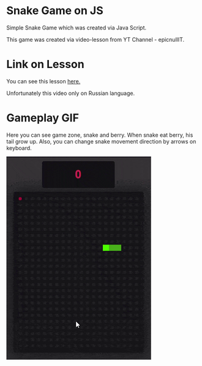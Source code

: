 # Snake Game on JS
Simple Snake Game which was created via Java Script.

This game was created via video-lesson from YT Channel - epicnullIT.

# Link on Lesson
You can see this lesson [here.](https://www.youtube.com/watch?v=TSdGHbI6veI "Link on YouTube")

Unfortunately this video only on Russian language.

# Gameplay GIF
Here you can see game zone, snake and berry. 
When snake eat berry, his tail grow up.
Also, you can change snake movement direction by arrows on keyboard.

![](https://github.com/mm0ri/Snake-Game-on-JS/blob/main/GameExample.gif)
